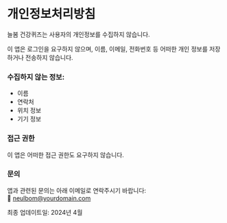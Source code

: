 # 개인정보처리방침

늘봄 건강퀴즈는 사용자의 개인정보를 수집하지 않습니다.

이 앱은 로그인을 요구하지 않으며, 이름, 이메일, 전화번호 등 어떠한 개인 정보를 저장하거나 전송하지 않습니다.

### 수집하지 않는 정보:
- 이름
- 연락처
- 위치 정보
- 기기 정보

### 접근 권한
이 앱은 어떠한 접근 권한도 요구하지 않습니다.

### 문의
앱과 관련된 문의는 아래 이메일로 연락주시기 바랍니다:  
📧 neulbom@yourdomain.com

최종 업데이트일: 2024년 4월
